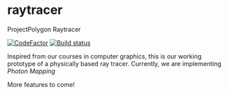 # raytracer
ProjectPolygon Raytracer

[![CodeFactor](https://www.codefactor.io/repository/github/projectpolygon/raytracer/badge/master?s=f87b3bf21de25a2ad3cbfb1c2882c2bb7c40d0bf)](https://www.codefactor.io/repository/github/projectpolygon/raytracer/overview/master) [![Build status](https://ci.appveyor.com/api/projects/status/83k0apekcjlsje63/branch/master?svg=true)](https://ci.appveyor.com/project/tbgiles/raytracer/branch/master)

Inspired from our courses in computer graphics, this is our working prototype of a physically based ray tracer.
Currently, we are implementing _Photon Mapping_

More features to come!
